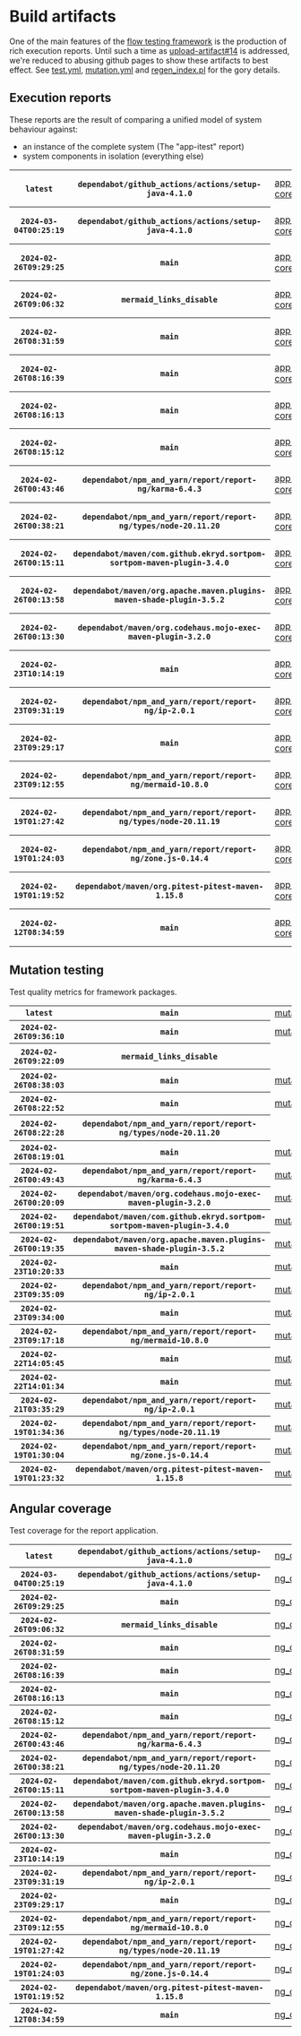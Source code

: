 # Build artifacts

One of the main features of the [flow testing framework](https://github.com/Mastercard/flow) is the production of rich execution reports.
Until such a time as [upload-artifact#14](https://github.com/actions/upload-artifact/issues/14) is addressed, we're reduced to abusing github pages to show these artifacts to best effect.
See [test.yml](https://github.com/Mastercard/flow/blob/main/.github/workflows/test.yml), [mutation.yml](https://github.com/Mastercard/flow/blob/main/.github/workflows/mutation.yml) and [regen_index.pl](https://github.com/Mastercard/flow/blob/pages/regen_index.pl) for the gory details.

## Execution reports

These reports are the result of comparing a unified model of system behaviour against:
 * an instance of the complete system (The "app-itest" report)
 * system components in isolation (everything else)

<!-- start:execution -->
<table>
	<tbody>
		<tr> <th><code>latest</code></th>
			 <th><code>dependabot/github_actions/actions/setup-java-4.1.0</code></th>
			<td><a href="execution/latest/app-core/target/mctf/latest/index.html">app-core</a></td>
			<td><a href="execution/latest/app-histogram/target/mctf/latest/index.html">app-histogram</a></td>
			<td><a href="execution/latest/app-itest/target/mctf/latest/index.html">app-itest</a></td>
			<td><a href="execution/latest/app-queue/target/mctf/latest/index.html">app-queue</a></td>
			<td><a href="execution/latest/app-store/target/mctf/latest/index.html">app-store</a></td>
			<td><a href="execution/latest/app-ui/target/mctf/latest/index.html">app-ui</a></td>
			<td><a href="execution/latest/app-web-ui/target/mctf/latest/index.html">app-web-ui</a></td>
		</tr>
		<tr> <th><code>2024-03-04T00:25:19</code></th>
			 <th><code>dependabot/github_actions/actions/setup-java-4.1.0</code></th>
			<td><a href="execution/1709511919/app-core/target/mctf/latest/index.html">app-core</a></td>
			<td><a href="execution/1709511919/app-histogram/target/mctf/latest/index.html">app-histogram</a></td>
			<td><a href="execution/1709511919/app-itest/target/mctf/latest/index.html">app-itest</a></td>
			<td><a href="execution/1709511919/app-queue/target/mctf/latest/index.html">app-queue</a></td>
			<td><a href="execution/1709511919/app-store/target/mctf/latest/index.html">app-store</a></td>
			<td><a href="execution/1709511919/app-ui/target/mctf/latest/index.html">app-ui</a></td>
			<td><a href="execution/1709511919/app-web-ui/target/mctf/latest/index.html">app-web-ui</a></td>
		</tr>
		<tr> <th><code>2024-02-26T09:29:25</code></th>
			 <th><code>main</code></th>
			<td><a href="execution/1708939765/app-core/target/mctf/latest/index.html">app-core</a></td>
			<td><a href="execution/1708939765/app-histogram/target/mctf/latest/index.html">app-histogram</a></td>
			<td><a href="execution/1708939765/app-itest/target/mctf/latest/index.html">app-itest</a></td>
			<td><a href="execution/1708939765/app-queue/target/mctf/latest/index.html">app-queue</a></td>
			<td><a href="execution/1708939765/app-store/target/mctf/latest/index.html">app-store</a></td>
			<td><a href="execution/1708939765/app-ui/target/mctf/latest/index.html">app-ui</a></td>
			<td><a href="execution/1708939765/app-web-ui/target/mctf/latest/index.html">app-web-ui</a></td>
		</tr>
		<tr> <th><code>2024-02-26T09:06:32</code></th>
			 <th><code>mermaid_links_disable</code></th>
			<td><a href="execution/1708938392/app-core/target/mctf/latest/index.html">app-core</a></td>
			<td><a href="execution/1708938392/app-histogram/target/mctf/latest/index.html">app-histogram</a></td>
			<td><a href="execution/1708938392/app-itest/target/mctf/latest/index.html">app-itest</a></td>
			<td><a href="execution/1708938392/app-queue/target/mctf/latest/index.html">app-queue</a></td>
			<td><a href="execution/1708938392/app-store/target/mctf/latest/index.html">app-store</a></td>
			<td><a href="execution/1708938392/app-ui/target/mctf/latest/index.html">app-ui</a></td>
			<td><a href="execution/1708938392/app-web-ui/target/mctf/latest/index.html">app-web-ui</a></td>
		</tr>
		<tr> <th><code>2024-02-26T08:31:59</code></th>
			 <th><code>main</code></th>
			<td><a href="execution/1708936319/app-core/target/mctf/latest/index.html">app-core</a></td>
			<td><a href="execution/1708936319/app-histogram/target/mctf/latest/index.html">app-histogram</a></td>
			<td><a href="execution/1708936319/app-itest/target/mctf/latest/index.html">app-itest</a></td>
			<td><a href="execution/1708936319/app-queue/target/mctf/latest/index.html">app-queue</a></td>
			<td><a href="execution/1708936319/app-store/target/mctf/latest/index.html">app-store</a></td>
			<td><a href="execution/1708936319/app-ui/target/mctf/latest/index.html">app-ui</a></td>
			<td><a href="execution/1708936319/app-web-ui/target/mctf/latest/index.html">app-web-ui</a></td>
		</tr>
		<tr> <th><code>2024-02-26T08:16:39</code></th>
			 <th><code>main</code></th>
			<td><a href="execution/1708935399/app-core/target/mctf/latest/index.html">app-core</a></td>
			<td><a href="execution/1708935399/app-histogram/target/mctf/latest/index.html">app-histogram</a></td>
			<td><a href="execution/1708935399/app-itest/target/mctf/latest/index.html">app-itest</a></td>
			<td><a href="execution/1708935399/app-queue/target/mctf/latest/index.html">app-queue</a></td>
			<td><a href="execution/1708935399/app-store/target/mctf/latest/index.html">app-store</a></td>
			<td><a href="execution/1708935399/app-ui/target/mctf/latest/index.html">app-ui</a></td>
			<td><a href="execution/1708935399/app-web-ui/target/mctf/latest/index.html">app-web-ui</a></td>
		</tr>
		<tr> <th><code>2024-02-26T08:16:13</code></th>
			 <th><code>main</code></th>
			<td><a href="execution/1708935373/app-core/target/mctf/latest/index.html">app-core</a></td>
			<td><a href="execution/1708935373/app-histogram/target/mctf/latest/index.html">app-histogram</a></td>
			<td><a href="execution/1708935373/app-itest/target/mctf/latest/index.html">app-itest</a></td>
			<td><a href="execution/1708935373/app-queue/target/mctf/latest/index.html">app-queue</a></td>
			<td><a href="execution/1708935373/app-store/target/mctf/latest/index.html">app-store</a></td>
			<td><a href="execution/1708935373/app-ui/target/mctf/latest/index.html">app-ui</a></td>
			<td><a href="execution/1708935373/app-web-ui/target/mctf/latest/index.html">app-web-ui</a></td>
		</tr>
		<tr> <th><code>2024-02-26T08:15:12</code></th>
			 <th><code>main</code></th>
			<td><a href="execution/1708935312/app-core/target/mctf/latest/index.html">app-core</a></td>
			<td><a href="execution/1708935312/app-histogram/target/mctf/latest/index.html">app-histogram</a></td>
			<td><a href="execution/1708935312/app-itest/target/mctf/latest/index.html">app-itest</a></td>
			<td><a href="execution/1708935312/app-queue/target/mctf/latest/index.html">app-queue</a></td>
			<td><a href="execution/1708935312/app-store/target/mctf/latest/index.html">app-store</a></td>
			<td><a href="execution/1708935312/app-ui/target/mctf/latest/index.html">app-ui</a></td>
			<td><a href="execution/1708935312/app-web-ui/target/mctf/latest/index.html">app-web-ui</a></td>
		</tr>
		<tr> <th><code>2024-02-26T00:43:46</code></th>
			 <th><code>dependabot/npm_and_yarn/report/report-ng/karma-6.4.3</code></th>
			<td><a href="execution/1708908226/app-core/target/mctf/latest/index.html">app-core</a></td>
			<td><a href="execution/1708908226/app-histogram/target/mctf/latest/index.html">app-histogram</a></td>
			<td><a href="execution/1708908226/app-itest/target/mctf/latest/index.html">app-itest</a></td>
			<td><a href="execution/1708908226/app-queue/target/mctf/latest/index.html">app-queue</a></td>
			<td><a href="execution/1708908226/app-store/target/mctf/latest/index.html">app-store</a></td>
			<td><a href="execution/1708908226/app-ui/target/mctf/latest/index.html">app-ui</a></td>
			<td><a href="execution/1708908226/app-web-ui/target/mctf/latest/index.html">app-web-ui</a></td>
		</tr>
		<tr> <th><code>2024-02-26T00:38:21</code></th>
			 <th><code>dependabot/npm_and_yarn/report/report-ng/types/node-20.11.20</code></th>
			<td><a href="execution/1708907901/app-core/target/mctf/latest/index.html">app-core</a></td>
			<td><a href="execution/1708907901/app-histogram/target/mctf/latest/index.html">app-histogram</a></td>
			<td><a href="execution/1708907901/app-itest/target/mctf/latest/index.html">app-itest</a></td>
			<td><a href="execution/1708907901/app-queue/target/mctf/latest/index.html">app-queue</a></td>
			<td><a href="execution/1708907901/app-store/target/mctf/latest/index.html">app-store</a></td>
			<td><a href="execution/1708907901/app-ui/target/mctf/latest/index.html">app-ui</a></td>
			<td><a href="execution/1708907901/app-web-ui/target/mctf/latest/index.html">app-web-ui</a></td>
		</tr>
		<tr> <th><code>2024-02-26T00:15:11</code></th>
			 <th><code>dependabot/maven/com.github.ekryd.sortpom-sortpom-maven-plugin-3.4.0</code></th>
			<td><a href="execution/1708906511/app-core/target/mctf/latest/index.html">app-core</a></td>
			<td><a href="execution/1708906511/app-histogram/target/mctf/latest/index.html">app-histogram</a></td>
			<td><a href="execution/1708906511/app-itest/target/mctf/latest/index.html">app-itest</a></td>
			<td><a href="execution/1708906511/app-queue/target/mctf/latest/index.html">app-queue</a></td>
			<td><a href="execution/1708906511/app-store/target/mctf/latest/index.html">app-store</a></td>
			<td><a href="execution/1708906511/app-ui/target/mctf/latest/index.html">app-ui</a></td>
			<td><a href="execution/1708906511/app-web-ui/target/mctf/latest/index.html">app-web-ui</a></td>
		</tr>
		<tr> <th><code>2024-02-26T00:13:58</code></th>
			 <th><code>dependabot/maven/org.apache.maven.plugins-maven-shade-plugin-3.5.2</code></th>
			<td><a href="execution/1708906438/app-core/target/mctf/latest/index.html">app-core</a></td>
			<td><a href="execution/1708906438/app-histogram/target/mctf/latest/index.html">app-histogram</a></td>
			<td><a href="execution/1708906438/app-itest/target/mctf/latest/index.html">app-itest</a></td>
			<td><a href="execution/1708906438/app-queue/target/mctf/latest/index.html">app-queue</a></td>
			<td><a href="execution/1708906438/app-store/target/mctf/latest/index.html">app-store</a></td>
			<td><a href="execution/1708906438/app-ui/target/mctf/latest/index.html">app-ui</a></td>
			<td><a href="execution/1708906438/app-web-ui/target/mctf/latest/index.html">app-web-ui</a></td>
		</tr>
		<tr> <th><code>2024-02-26T00:13:30</code></th>
			 <th><code>dependabot/maven/org.codehaus.mojo-exec-maven-plugin-3.2.0</code></th>
			<td><a href="execution/1708906410/app-core/target/mctf/latest/index.html">app-core</a></td>
			<td><a href="execution/1708906410/app-histogram/target/mctf/latest/index.html">app-histogram</a></td>
			<td><a href="execution/1708906410/app-itest/target/mctf/latest/index.html">app-itest</a></td>
			<td><a href="execution/1708906410/app-queue/target/mctf/latest/index.html">app-queue</a></td>
			<td><a href="execution/1708906410/app-store/target/mctf/latest/index.html">app-store</a></td>
			<td><a href="execution/1708906410/app-ui/target/mctf/latest/index.html">app-ui</a></td>
			<td><a href="execution/1708906410/app-web-ui/target/mctf/latest/index.html">app-web-ui</a></td>
		</tr>
		<tr> <th><code>2024-02-23T10:14:19</code></th>
			 <th><code>main</code></th>
			<td><a href="execution/1708683259/app-core/target/mctf/latest/index.html">app-core</a></td>
			<td><a href="execution/1708683259/app-histogram/target/mctf/latest/index.html">app-histogram</a></td>
			<td><a href="execution/1708683259/app-itest/target/mctf/latest/index.html">app-itest</a></td>
			<td><a href="execution/1708683259/app-queue/target/mctf/latest/index.html">app-queue</a></td>
			<td><a href="execution/1708683259/app-store/target/mctf/latest/index.html">app-store</a></td>
			<td><a href="execution/1708683259/app-ui/target/mctf/latest/index.html">app-ui</a></td>
			<td><a href="execution/1708683259/app-web-ui/target/mctf/latest/index.html">app-web-ui</a></td>
		</tr>
		<tr> <th><code>2024-02-23T09:31:19</code></th>
			 <th><code>dependabot/npm_and_yarn/report/report-ng/ip-2.0.1</code></th>
			<td><a href="execution/1708680679/app-core/target/mctf/latest/index.html">app-core</a></td>
			<td><a href="execution/1708680679/app-histogram/target/mctf/latest/index.html">app-histogram</a></td>
			<td><a href="execution/1708680679/app-itest/target/mctf/latest/index.html">app-itest</a></td>
			<td><a href="execution/1708680679/app-queue/target/mctf/latest/index.html">app-queue</a></td>
			<td><a href="execution/1708680679/app-store/target/mctf/latest/index.html">app-store</a></td>
			<td><a href="execution/1708680679/app-ui/target/mctf/latest/index.html">app-ui</a></td>
			<td><a href="execution/1708680679/app-web-ui/target/mctf/latest/index.html">app-web-ui</a></td>
		</tr>
		<tr> <th><code>2024-02-23T09:29:17</code></th>
			 <th><code>main</code></th>
			<td><a href="execution/1708680557/app-core/target/mctf/latest/index.html">app-core</a></td>
			<td><a href="execution/1708680557/app-histogram/target/mctf/latest/index.html">app-histogram</a></td>
			<td><a href="execution/1708680557/app-itest/target/mctf/latest/index.html">app-itest</a></td>
			<td><a href="execution/1708680557/app-queue/target/mctf/latest/index.html">app-queue</a></td>
			<td><a href="execution/1708680557/app-store/target/mctf/latest/index.html">app-store</a></td>
			<td><a href="execution/1708680557/app-ui/target/mctf/latest/index.html">app-ui</a></td>
			<td><a href="execution/1708680557/app-web-ui/target/mctf/latest/index.html">app-web-ui</a></td>
		</tr>
		<tr> <th><code>2024-02-23T09:12:55</code></th>
			 <th><code>dependabot/npm_and_yarn/report/report-ng/mermaid-10.8.0</code></th>
			<td><a href="execution/1708679575/app-core/target/mctf/latest/index.html">app-core</a></td>
			<td><a href="execution/1708679575/app-histogram/target/mctf/latest/index.html">app-histogram</a></td>
			<td><a href="execution/1708679575/app-itest/target/mctf/latest/index.html">app-itest</a></td>
			<td><a href="execution/1708679575/app-queue/target/mctf/latest/index.html">app-queue</a></td>
			<td><a href="execution/1708679575/app-store/target/mctf/latest/index.html">app-store</a></td>
			<td><a href="execution/1708679575/app-ui/target/mctf/latest/index.html">app-ui</a></td>
			<td><a href="execution/1708679575/app-web-ui/target/mctf/latest/index.html">app-web-ui</a></td>
		</tr>
		<tr> <th><code>2024-02-19T01:27:42</code></th>
			 <th><code>dependabot/npm_and_yarn/report/report-ng/types/node-20.11.19</code></th>
			<td><a href="execution/1708306062/app-core/target/mctf/latest/index.html">app-core</a></td>
			<td><a href="execution/1708306062/app-histogram/target/mctf/latest/index.html">app-histogram</a></td>
			<td><a href="execution/1708306062/app-itest/target/mctf/latest/index.html">app-itest</a></td>
			<td><a href="execution/1708306062/app-queue/target/mctf/latest/index.html">app-queue</a></td>
			<td><a href="execution/1708306062/app-store/target/mctf/latest/index.html">app-store</a></td>
			<td><a href="execution/1708306062/app-ui/target/mctf/latest/index.html">app-ui</a></td>
			<td><a href="execution/1708306062/app-web-ui/target/mctf/latest/index.html">app-web-ui</a></td>
		</tr>
		<tr> <th><code>2024-02-19T01:24:03</code></th>
			 <th><code>dependabot/npm_and_yarn/report/report-ng/zone.js-0.14.4</code></th>
			<td><a href="execution/1708305843/app-core/target/mctf/latest/index.html">app-core</a></td>
			<td><a href="execution/1708305843/app-histogram/target/mctf/latest/index.html">app-histogram</a></td>
			<td><a href="execution/1708305843/app-itest/target/mctf/latest/index.html">app-itest</a></td>
			<td><a href="execution/1708305843/app-queue/target/mctf/latest/index.html">app-queue</a></td>
			<td><a href="execution/1708305843/app-store/target/mctf/latest/index.html">app-store</a></td>
			<td><a href="execution/1708305843/app-ui/target/mctf/latest/index.html">app-ui</a></td>
			<td><a href="execution/1708305843/app-web-ui/target/mctf/latest/index.html">app-web-ui</a></td>
		</tr>
		<tr> <th><code>2024-02-19T01:19:52</code></th>
			 <th><code>dependabot/maven/org.pitest-pitest-maven-1.15.8</code></th>
			<td><a href="execution/1708305592/app-core/target/mctf/latest/index.html">app-core</a></td>
			<td><a href="execution/1708305592/app-histogram/target/mctf/latest/index.html">app-histogram</a></td>
			<td><a href="execution/1708305592/app-itest/target/mctf/latest/index.html">app-itest</a></td>
			<td><a href="execution/1708305592/app-queue/target/mctf/latest/index.html">app-queue</a></td>
			<td><a href="execution/1708305592/app-store/target/mctf/latest/index.html">app-store</a></td>
			<td><a href="execution/1708305592/app-ui/target/mctf/latest/index.html">app-ui</a></td>
			<td><a href="execution/1708305592/app-web-ui/target/mctf/latest/index.html">app-web-ui</a></td>
		</tr>
		<tr> <th><code>2024-02-12T08:34:59</code></th>
			 <th><code>main</code></th>
			<td><a href="execution/1707726899/app-core/target/mctf/latest/index.html">app-core</a></td>
			<td><a href="execution/1707726899/app-histogram/target/mctf/latest/index.html">app-histogram</a></td>
			<td><a href="execution/1707726899/app-itest/target/mctf/latest/index.html">app-itest</a></td>
			<td><a href="execution/1707726899/app-queue/target/mctf/latest/index.html">app-queue</a></td>
			<td><a href="execution/1707726899/app-store/target/mctf/latest/index.html">app-store</a></td>
			<td><a href="execution/1707726899/app-ui/target/mctf/latest/index.html">app-ui</a></td>
			<td><a href="execution/1707726899/app-web-ui/target/mctf/latest/index.html">app-web-ui</a></td>
		</tr>
	</tbody>
</table>
<!-- end:execution -->

## Mutation testing

Test quality metrics for framework packages.

<!-- start:mutation -->
<table>
	<tbody>
		<tr> <th><code>latest</code></th>
			 <th><code>main</code></th>
			<td><a href="mutation/latest/mutation_report/index.html">mutation</a></td>
			<td></td>
			<td></td>
			<td></td>
			<td></td>
			<td></td>
			<td></td>
			<td></td>
			<td></td>
			<td></td>
			<td></td>
			<td></td>
			<td></td>
			<td></td>
			<td></td>
		</tr>
		<tr> <th><code>2024-02-26T09:36:10</code></th>
			 <th><code>main</code></th>
			<td><a href="mutation/1708940170/mutation_report/index.html">mutation</a></td>
			<td></td>
			<td></td>
			<td></td>
			<td></td>
			<td></td>
			<td></td>
			<td></td>
			<td></td>
			<td></td>
			<td></td>
			<td></td>
			<td></td>
			<td></td>
			<td></td>
		</tr>
		<tr> <th><code>2024-02-26T09:22:09</code></th>
			 <th><code>mermaid_links_disable</code></th>
			<td></td>
			<td><a href="mutation/1708939329/mutation_report/index.html">mutation_report</a></td>
			<td><a href="mutation/1708939329/project_mutation_reports/api/target/pit-reports/index.html">project_mutation_reports/api/target/pit-reports</a></td>
			<td><a href="mutation/1708939329/project_mutation_reports/builder/target/pit-reports/index.html">project_mutation_reports/builder/target/pit-reports</a></td>
			<td><a href="mutation/1708939329/project_mutation_reports/message/message-core/target/pit-reports/index.html">project_mutation_reports/message/message-core/target/pit-reports</a></td>
			<td><a href="mutation/1708939329/project_mutation_reports/message/message-http/target/pit-reports/index.html">project_mutation_reports/message/message-http/target/pit-reports</a></td>
			<td><a href="mutation/1708939329/project_mutation_reports/message/message-json/target/pit-reports/index.html">project_mutation_reports/message/message-json/target/pit-reports</a></td>
			<td><a href="mutation/1708939329/project_mutation_reports/message/message-sql/target/pit-reports/index.html">project_mutation_reports/message/message-sql/target/pit-reports</a></td>
			<td><a href="mutation/1708939329/project_mutation_reports/message/message-text/target/pit-reports/index.html">project_mutation_reports/message/message-text/target/pit-reports</a></td>
			<td><a href="mutation/1708939329/project_mutation_reports/message/message-web/target/pit-reports/index.html">project_mutation_reports/message/message-web/target/pit-reports</a></td>
			<td><a href="mutation/1708939329/project_mutation_reports/message/message-xml/target/pit-reports/index.html">project_mutation_reports/message/message-xml/target/pit-reports</a></td>
			<td><a href="mutation/1708939329/project_mutation_reports/model/target/pit-reports/index.html">project_mutation_reports/model/target/pit-reports</a></td>
			<td><a href="mutation/1708939329/project_mutation_reports/report/report-core/target/pit-reports/index.html">project_mutation_reports/report/report-core/target/pit-reports</a></td>
			<td><a href="mutation/1708939329/project_mutation_reports/validation/validation-core/target/pit-reports/index.html">project_mutation_reports/validation/validation-core/target/pit-reports</a></td>
			<td><a href="mutation/1708939329/project_mutation_reports/validation/validation-junit5/target/pit-reports/index.html">project_mutation_reports/validation/validation-junit5/target/pit-reports</a></td>
		</tr>
		<tr> <th><code>2024-02-26T08:38:03</code></th>
			 <th><code>main</code></th>
			<td><a href="mutation/1708936683/mutation_report/index.html">mutation</a></td>
			<td></td>
			<td></td>
			<td></td>
			<td></td>
			<td></td>
			<td></td>
			<td></td>
			<td></td>
			<td></td>
			<td></td>
			<td></td>
			<td></td>
			<td></td>
			<td></td>
		</tr>
		<tr> <th><code>2024-02-26T08:22:52</code></th>
			 <th><code>main</code></th>
			<td><a href="mutation/1708935772/mutation_report/index.html">mutation</a></td>
			<td></td>
			<td></td>
			<td></td>
			<td></td>
			<td></td>
			<td></td>
			<td></td>
			<td></td>
			<td></td>
			<td></td>
			<td></td>
			<td></td>
			<td></td>
			<td></td>
		</tr>
		<tr> <th><code>2024-02-26T08:22:28</code></th>
			 <th><code>dependabot/npm_and_yarn/report/report-ng/types/node-20.11.20</code></th>
			<td></td>
			<td><a href="mutation/1708935748/mutation_report/index.html">mutation_report</a></td>
			<td><a href="mutation/1708935748/project_mutation_reports/api/target/pit-reports/index.html">project_mutation_reports/api/target/pit-reports</a></td>
			<td><a href="mutation/1708935748/project_mutation_reports/builder/target/pit-reports/index.html">project_mutation_reports/builder/target/pit-reports</a></td>
			<td><a href="mutation/1708935748/project_mutation_reports/message/message-core/target/pit-reports/index.html">project_mutation_reports/message/message-core/target/pit-reports</a></td>
			<td><a href="mutation/1708935748/project_mutation_reports/message/message-http/target/pit-reports/index.html">project_mutation_reports/message/message-http/target/pit-reports</a></td>
			<td><a href="mutation/1708935748/project_mutation_reports/message/message-json/target/pit-reports/index.html">project_mutation_reports/message/message-json/target/pit-reports</a></td>
			<td><a href="mutation/1708935748/project_mutation_reports/message/message-sql/target/pit-reports/index.html">project_mutation_reports/message/message-sql/target/pit-reports</a></td>
			<td><a href="mutation/1708935748/project_mutation_reports/message/message-text/target/pit-reports/index.html">project_mutation_reports/message/message-text/target/pit-reports</a></td>
			<td><a href="mutation/1708935748/project_mutation_reports/message/message-web/target/pit-reports/index.html">project_mutation_reports/message/message-web/target/pit-reports</a></td>
			<td><a href="mutation/1708935748/project_mutation_reports/message/message-xml/target/pit-reports/index.html">project_mutation_reports/message/message-xml/target/pit-reports</a></td>
			<td><a href="mutation/1708935748/project_mutation_reports/model/target/pit-reports/index.html">project_mutation_reports/model/target/pit-reports</a></td>
			<td><a href="mutation/1708935748/project_mutation_reports/report/report-core/target/pit-reports/index.html">project_mutation_reports/report/report-core/target/pit-reports</a></td>
			<td><a href="mutation/1708935748/project_mutation_reports/validation/validation-core/target/pit-reports/index.html">project_mutation_reports/validation/validation-core/target/pit-reports</a></td>
			<td><a href="mutation/1708935748/project_mutation_reports/validation/validation-junit5/target/pit-reports/index.html">project_mutation_reports/validation/validation-junit5/target/pit-reports</a></td>
		</tr>
		<tr> <th><code>2024-02-26T08:19:01</code></th>
			 <th><code>main</code></th>
			<td><a href="mutation/1708935541/mutation_report/index.html">mutation</a></td>
			<td></td>
			<td></td>
			<td></td>
			<td></td>
			<td></td>
			<td></td>
			<td></td>
			<td></td>
			<td></td>
			<td></td>
			<td></td>
			<td></td>
			<td></td>
			<td></td>
		</tr>
		<tr> <th><code>2024-02-26T00:49:43</code></th>
			 <th><code>dependabot/npm_and_yarn/report/report-ng/karma-6.4.3</code></th>
			<td><a href="mutation/1708908583/mutation_report/index.html">mutation</a></td>
			<td></td>
			<td></td>
			<td></td>
			<td></td>
			<td></td>
			<td></td>
			<td></td>
			<td></td>
			<td></td>
			<td></td>
			<td></td>
			<td></td>
			<td></td>
			<td></td>
		</tr>
		<tr> <th><code>2024-02-26T00:20:09</code></th>
			 <th><code>dependabot/maven/org.codehaus.mojo-exec-maven-plugin-3.2.0</code></th>
			<td><a href="mutation/1708906809/mutation_report/index.html">mutation</a></td>
			<td></td>
			<td></td>
			<td></td>
			<td></td>
			<td></td>
			<td></td>
			<td></td>
			<td></td>
			<td></td>
			<td></td>
			<td></td>
			<td></td>
			<td></td>
			<td></td>
		</tr>
		<tr> <th><code>2024-02-26T00:19:51</code></th>
			 <th><code>dependabot/maven/com.github.ekryd.sortpom-sortpom-maven-plugin-3.4.0</code></th>
			<td><a href="mutation/1708906791/mutation_report/index.html">mutation</a></td>
			<td></td>
			<td></td>
			<td></td>
			<td></td>
			<td></td>
			<td></td>
			<td></td>
			<td></td>
			<td></td>
			<td></td>
			<td></td>
			<td></td>
			<td></td>
			<td></td>
		</tr>
		<tr> <th><code>2024-02-26T00:19:35</code></th>
			 <th><code>dependabot/maven/org.apache.maven.plugins-maven-shade-plugin-3.5.2</code></th>
			<td><a href="mutation/1708906775/mutation_report/index.html">mutation</a></td>
			<td></td>
			<td></td>
			<td></td>
			<td></td>
			<td></td>
			<td></td>
			<td></td>
			<td></td>
			<td></td>
			<td></td>
			<td></td>
			<td></td>
			<td></td>
			<td></td>
		</tr>
		<tr> <th><code>2024-02-23T10:20:33</code></th>
			 <th><code>main</code></th>
			<td><a href="mutation/1708683633/mutation_report/index.html">mutation</a></td>
			<td></td>
			<td></td>
			<td></td>
			<td></td>
			<td></td>
			<td></td>
			<td></td>
			<td></td>
			<td></td>
			<td></td>
			<td></td>
			<td></td>
			<td></td>
			<td></td>
		</tr>
		<tr> <th><code>2024-02-23T09:35:09</code></th>
			 <th><code>dependabot/npm_and_yarn/report/report-ng/ip-2.0.1</code></th>
			<td><a href="mutation/1708680909/mutation_report/index.html">mutation</a></td>
			<td></td>
			<td></td>
			<td></td>
			<td></td>
			<td></td>
			<td></td>
			<td></td>
			<td></td>
			<td></td>
			<td></td>
			<td></td>
			<td></td>
			<td></td>
			<td></td>
		</tr>
		<tr> <th><code>2024-02-23T09:34:00</code></th>
			 <th><code>main</code></th>
			<td><a href="mutation/1708680840/mutation_report/index.html">mutation</a></td>
			<td></td>
			<td></td>
			<td></td>
			<td></td>
			<td></td>
			<td></td>
			<td></td>
			<td></td>
			<td></td>
			<td></td>
			<td></td>
			<td></td>
			<td></td>
			<td></td>
		</tr>
		<tr> <th><code>2024-02-23T09:17:18</code></th>
			 <th><code>dependabot/npm_and_yarn/report/report-ng/mermaid-10.8.0</code></th>
			<td><a href="mutation/1708679838/mutation_report/index.html">mutation</a></td>
			<td></td>
			<td></td>
			<td></td>
			<td></td>
			<td></td>
			<td></td>
			<td></td>
			<td></td>
			<td></td>
			<td></td>
			<td></td>
			<td></td>
			<td></td>
			<td></td>
		</tr>
		<tr> <th><code>2024-02-22T14:05:45</code></th>
			 <th><code>main</code></th>
			<td><a href="mutation/1708610745/mutation_report/index.html">mutation</a></td>
			<td></td>
			<td></td>
			<td></td>
			<td></td>
			<td></td>
			<td></td>
			<td></td>
			<td></td>
			<td></td>
			<td></td>
			<td></td>
			<td></td>
			<td></td>
			<td></td>
		</tr>
		<tr> <th><code>2024-02-22T14:01:34</code></th>
			 <th><code>main</code></th>
			<td><a href="mutation/1708610494/mutation_report/index.html">mutation</a></td>
			<td></td>
			<td></td>
			<td></td>
			<td></td>
			<td></td>
			<td></td>
			<td></td>
			<td></td>
			<td></td>
			<td></td>
			<td></td>
			<td></td>
			<td></td>
			<td></td>
		</tr>
		<tr> <th><code>2024-02-21T03:35:29</code></th>
			 <th><code>dependabot/npm_and_yarn/report/report-ng/ip-2.0.1</code></th>
			<td><a href="mutation/1708486529/mutation_report/index.html">mutation</a></td>
			<td></td>
			<td></td>
			<td></td>
			<td></td>
			<td></td>
			<td></td>
			<td></td>
			<td></td>
			<td></td>
			<td></td>
			<td></td>
			<td></td>
			<td></td>
			<td></td>
		</tr>
		<tr> <th><code>2024-02-19T01:34:36</code></th>
			 <th><code>dependabot/npm_and_yarn/report/report-ng/types/node-20.11.19</code></th>
			<td><a href="mutation/1708306476/mutation_report/index.html">mutation</a></td>
			<td></td>
			<td></td>
			<td></td>
			<td></td>
			<td></td>
			<td></td>
			<td></td>
			<td></td>
			<td></td>
			<td></td>
			<td></td>
			<td></td>
			<td></td>
			<td></td>
		</tr>
		<tr> <th><code>2024-02-19T01:30:04</code></th>
			 <th><code>dependabot/npm_and_yarn/report/report-ng/zone.js-0.14.4</code></th>
			<td><a href="mutation/1708306204/mutation_report/index.html">mutation</a></td>
			<td></td>
			<td></td>
			<td></td>
			<td></td>
			<td></td>
			<td></td>
			<td></td>
			<td></td>
			<td></td>
			<td></td>
			<td></td>
			<td></td>
			<td></td>
			<td></td>
		</tr>
		<tr> <th><code>2024-02-19T01:23:32</code></th>
			 <th><code>dependabot/maven/org.pitest-pitest-maven-1.15.8</code></th>
			<td><a href="mutation/1708305812/mutation_report/index.html">mutation</a></td>
			<td></td>
			<td></td>
			<td></td>
			<td></td>
			<td></td>
			<td></td>
			<td></td>
			<td></td>
			<td></td>
			<td></td>
			<td></td>
			<td></td>
			<td></td>
			<td></td>
		</tr>
	</tbody>
</table>
<!-- end:mutation -->

## Angular coverage

Test coverage for the report application.

<!-- start:ng_coverage -->
<table>
	<tbody>
		<tr> <th><code>latest</code></th>
			 <th><code>dependabot/github_actions/actions/setup-java-4.1.0</code></th>
			<td><a href="ng_coverage/latest/report/index.html">ng_coverage</a></td>
		</tr>
		<tr> <th><code>2024-03-04T00:25:19</code></th>
			 <th><code>dependabot/github_actions/actions/setup-java-4.1.0</code></th>
			<td><a href="ng_coverage/1709511919/report/index.html">ng_coverage</a></td>
		</tr>
		<tr> <th><code>2024-02-26T09:29:25</code></th>
			 <th><code>main</code></th>
			<td><a href="ng_coverage/1708939765/report/index.html">ng_coverage</a></td>
		</tr>
		<tr> <th><code>2024-02-26T09:06:32</code></th>
			 <th><code>mermaid_links_disable</code></th>
			<td><a href="ng_coverage/1708938392/report/index.html">ng_coverage</a></td>
		</tr>
		<tr> <th><code>2024-02-26T08:31:59</code></th>
			 <th><code>main</code></th>
			<td><a href="ng_coverage/1708936319/report/index.html">ng_coverage</a></td>
		</tr>
		<tr> <th><code>2024-02-26T08:16:39</code></th>
			 <th><code>main</code></th>
			<td><a href="ng_coverage/1708935399/report/index.html">ng_coverage</a></td>
		</tr>
		<tr> <th><code>2024-02-26T08:16:13</code></th>
			 <th><code>main</code></th>
			<td><a href="ng_coverage/1708935373/report/index.html">ng_coverage</a></td>
		</tr>
		<tr> <th><code>2024-02-26T08:15:12</code></th>
			 <th><code>main</code></th>
			<td><a href="ng_coverage/1708935312/report/index.html">ng_coverage</a></td>
		</tr>
		<tr> <th><code>2024-02-26T00:43:46</code></th>
			 <th><code>dependabot/npm_and_yarn/report/report-ng/karma-6.4.3</code></th>
			<td><a href="ng_coverage/1708908226/report/index.html">ng_coverage</a></td>
		</tr>
		<tr> <th><code>2024-02-26T00:38:21</code></th>
			 <th><code>dependabot/npm_and_yarn/report/report-ng/types/node-20.11.20</code></th>
			<td><a href="ng_coverage/1708907901/report/index.html">ng_coverage</a></td>
		</tr>
		<tr> <th><code>2024-02-26T00:15:11</code></th>
			 <th><code>dependabot/maven/com.github.ekryd.sortpom-sortpom-maven-plugin-3.4.0</code></th>
			<td><a href="ng_coverage/1708906511/report/index.html">ng_coverage</a></td>
		</tr>
		<tr> <th><code>2024-02-26T00:13:58</code></th>
			 <th><code>dependabot/maven/org.apache.maven.plugins-maven-shade-plugin-3.5.2</code></th>
			<td><a href="ng_coverage/1708906438/report/index.html">ng_coverage</a></td>
		</tr>
		<tr> <th><code>2024-02-26T00:13:30</code></th>
			 <th><code>dependabot/maven/org.codehaus.mojo-exec-maven-plugin-3.2.0</code></th>
			<td><a href="ng_coverage/1708906410/report/index.html">ng_coverage</a></td>
		</tr>
		<tr> <th><code>2024-02-23T10:14:19</code></th>
			 <th><code>main</code></th>
			<td><a href="ng_coverage/1708683259/report/index.html">ng_coverage</a></td>
		</tr>
		<tr> <th><code>2024-02-23T09:31:19</code></th>
			 <th><code>dependabot/npm_and_yarn/report/report-ng/ip-2.0.1</code></th>
			<td><a href="ng_coverage/1708680679/report/index.html">ng_coverage</a></td>
		</tr>
		<tr> <th><code>2024-02-23T09:29:17</code></th>
			 <th><code>main</code></th>
			<td><a href="ng_coverage/1708680557/report/index.html">ng_coverage</a></td>
		</tr>
		<tr> <th><code>2024-02-23T09:12:55</code></th>
			 <th><code>dependabot/npm_and_yarn/report/report-ng/mermaid-10.8.0</code></th>
			<td><a href="ng_coverage/1708679575/report/index.html">ng_coverage</a></td>
		</tr>
		<tr> <th><code>2024-02-19T01:27:42</code></th>
			 <th><code>dependabot/npm_and_yarn/report/report-ng/types/node-20.11.19</code></th>
			<td><a href="ng_coverage/1708306062/report/index.html">ng_coverage</a></td>
		</tr>
		<tr> <th><code>2024-02-19T01:24:03</code></th>
			 <th><code>dependabot/npm_and_yarn/report/report-ng/zone.js-0.14.4</code></th>
			<td><a href="ng_coverage/1708305843/report/index.html">ng_coverage</a></td>
		</tr>
		<tr> <th><code>2024-02-19T01:19:52</code></th>
			 <th><code>dependabot/maven/org.pitest-pitest-maven-1.15.8</code></th>
			<td><a href="ng_coverage/1708305592/report/index.html">ng_coverage</a></td>
		</tr>
		<tr> <th><code>2024-02-12T08:34:59</code></th>
			 <th><code>main</code></th>
			<td><a href="ng_coverage/1707726899/report/index.html">ng_coverage</a></td>
		</tr>
	</tbody>
</table>
<!-- end:ng_coverage -->